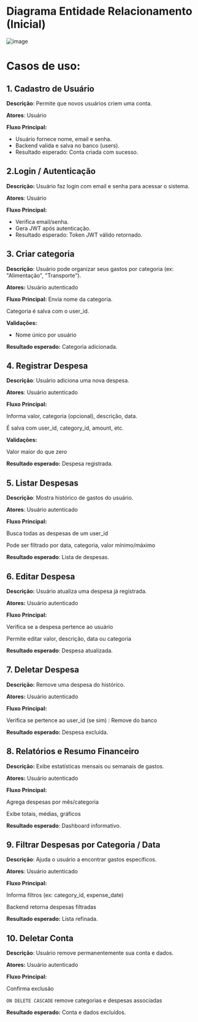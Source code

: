 # Diagrama Entidade Relacionamento (Inicial)
![image](https://github.com/user-attachments/assets/cc084dc7-5f5c-4ca1-8897-5c589065b402)


# Casos de uso:

## 1. Cadastro de Usuário
**Descrição**: Permite que novos usuários criem uma conta.

**Atores**: Usuário

**Fluxo Principal:**
- Usuário fornece nome, email e senha.
- Backend valida e salva no banco (users).
- Resultado esperado: Conta criada com sucesso.

## 2.Login / Autenticação
**Descrição:** Usuário faz login com email e senha para acessar o sistema.

**Atores**: Usuário

**Fluxo Principal:**
- Verifica email/senha.
- Gera JWT após autenticação.
- Resultado esperado: Token JWT válido retornado. 

## 3. Criar categoria
**Descrição**: Usuário pode organizar seus gastos por categoria (ex: "Alimentação", "Transporte").

**Atores:** Usuário autenticado

**Fluxo Principal:**
Envia nome da categoria.

Categoria é salva com o user_id.

**Validações:**
- Nome único por usuário

**Resultado esperado:** Categoria adicionada.

## 4. Registrar Despesa
**Descrição**: Usuário adiciona uma nova despesa.

**Atores**: Usuário autenticado

**Fluxo Principal:**

Informa valor, categoria (opcional), descrição, data.

É salva com user_id, category_id, amount, etc.

**Validações:**

Valor maior do que zero

**Resultado esperado:** Despesa registrada.


## 5. Listar Despesas
**Descrição**: Mostra histórico de gastos do usuário.

**Atores**: Usuário autenticado

**Fluxo Principal:**

Busca todas as despesas de um user_id

Pode ser filtrado por data, categoria, valor mínimo/máximo

**Resultado esperado**: Lista de despesas.


## 6. Editar Despesa
**Descrição:** Usuário atualiza uma despesa já registrada.

**Atores:** Usuário autenticado

**Fluxo Principal:**

Verifica se a despesa pertence ao usuário

Permite editar valor, descrição, data ou categoria

**Resultado esperado**: Despesa atualizada.

## 7. Deletar Despesa
**Descrição:** Remove uma despesa do histórico.

**Atores:** Usuário autenticado

**Fluxo Principal:**

Verifica se pertence ao user_id
(se sim) : 
Remove do banco

**Resultado esperado:** Despesa excluída.

## 8. Relatórios e Resumo Financeiro
**Descrição:** Exibe estatísticas mensais ou semanais de gastos.

**Atores:** Usuário autenticado

**Fluxo Principal:**

Agrega despesas por mês/categoria

Exibe totais, médias, gráficos

**Resultado esperado**: Dashboard informativo.


## 9. Filtrar Despesas por Categoria / Data
**Descrição**: Ajuda o usuário a encontrar gastos específicos.

**Atores**: Usuário autenticado

**Fluxo Principal:**

Informa filtros (ex: category_id, expense_date)

Backend retorna despesas filtradas

**Resultado esperado:** Lista refinada.


## 10. Deletar Conta
**Descrição**: Usuário remove permanentemente sua conta e dados.

**Atores:** Usuário autenticado

**Fluxo Principal:**

Confirma exclusão

`ON DELETE CASCADE` remove categorias e despesas associadas

**Resultado esperado:** Conta e dados excluídos.
